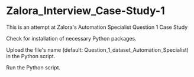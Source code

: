 # Zalora_Interview_Case-Study-1

This is an attempt at Zalora's Automation Specialist Question 1 Case Study

Check for installation of necessary Python packages.

Upload the file's name (default: Question_1_dataset_Automation_Specialist) in the Python script.

Run the Python script.

